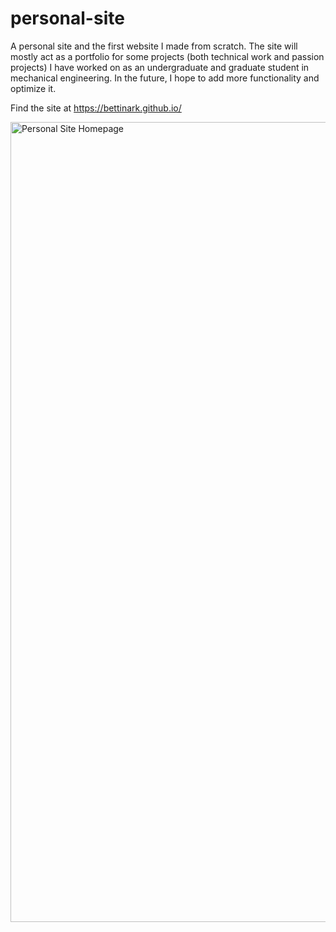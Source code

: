 # personal-site
 A personal site and the first website I made from scratch. The site will mostly act as a portfolio for some projects (both technical work and passion projects) I have worked on as an undergraduate and graduate student in mechanical engineering. In the future, I hope to add more functionality and optimize it. 
 
 Find the site at https://bettinark.github.io/
 
 
<img width="1280" alt="Personal Site Homepage" src="https://user-images.githubusercontent.com/79861802/110355251-04e25400-8007-11eb-8a6b-a5c9f6878b74.png">
